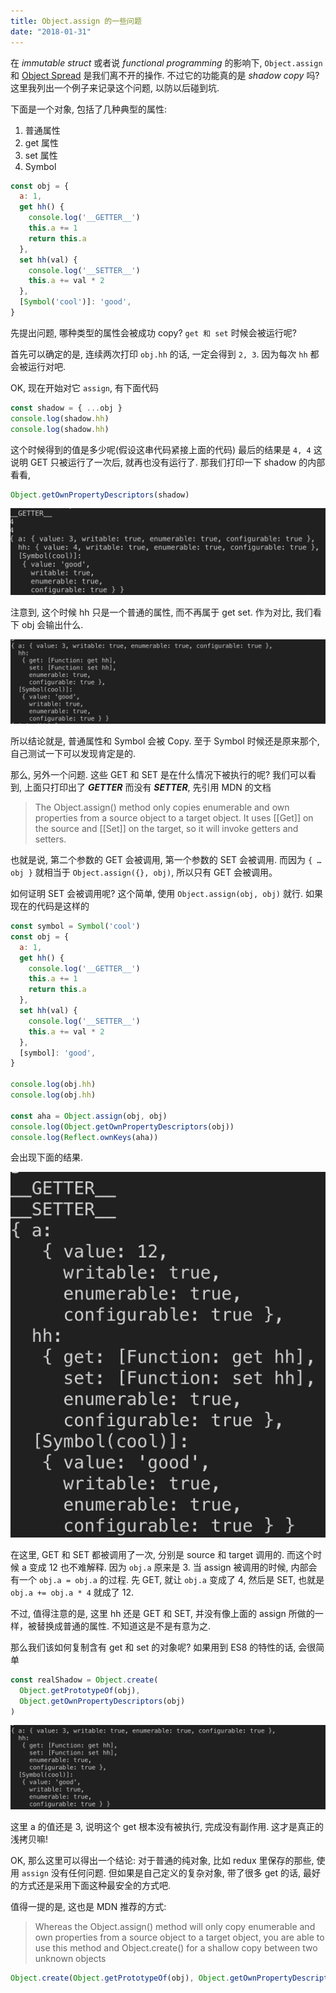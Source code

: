 ```yaml
---
title: Object.assign 的一些问题
date: "2018-01-31"
---
```


在 _immutable struct_ 或者说 _functional programming_ 的影响下, `Object.assign` 和 [Object Spread](https://github.com/tc39/proposal-object-rest-spread) 是我们离不开的操作. 不过它的功能真的是 _shadow copy_ 吗? 这里我列出一个例子来记录这个问题, 以防以后碰到坑.

下面是一个对象, 包括了几种典型的属性:

1.  普通属性
2.  get 属性
3.  set 属性
4.  Symbol

```js
const obj = {
  a: 1,
  get hh() {
    console.log('__GETTER__')
    this.a += 1
    return this.a
  },
  set hh(val) {
    console.log('__SETTER__')
    this.a += val * 2
  },
  [Symbol('cool')]: 'good',
}
```

先提出问题, 哪种类型的属性会被成功 copy? `get 和 set` 时候会被运行呢?

首先可以确定的是, 连续两次打印 `obj.hh` 的话, 一定会得到 `2, 3`. 因为每次 `hh` 都会被运行对吧.

OK, 现在开始对它 `assign`, 有下面代码

```js
const shadow = { ...obj }
console.log(shadow.hh)
console.log(shadow.hh)
```

这个时候得到的值是多少呢(假设这串代码紧接上面的代码)
最后的结果是 `4, 4`
这说明 GET 只被运行了一次后, 就再也没有运行了.
那我们打印一下 shadow 的内部看看,

```js
Object.getOwnPropertyDescriptors(shadow)
```

![](./pics/06FE5C2C-8A1B-45EE-B45D-D3DB0774F9FA.png)

注意到, 这个时候 hh 只是一个普通的属性, 而不再属于 get set. 作为对比, 我们看下 obj 会输出什么.

![](./pics/336C40D7-A962-48C0-B485-B81EDD28B4EA.png)

所以结论就是, 普通属性和 Symbol 会被 Copy. 至于 Symbol 时候还是原来那个, 自己测试一下可以发现肯定是的.

那么, 另外一个问题. 这些 GET 和 SET 是在什么情况下被执行的呢? 我们可以看到, 上面只打印出了 **_GETTER_** 而没有 **_SETTER_**, 先引用 MDN 的文档

> The Object.assign() method only copies enumerable and own properties from a source object to a target object. It uses [[Get]] on the source and [[Set]] on the target, so it will invoke getters and setters.

也就是说, 第二个参数的 GET 会被调用, 第一个参数的 SET 会被调用. 而因为 `{ …obj }` 就相当于 `Object.assign({}, obj)`, 所以只有 GET 会被调用。

如何证明 SET 会被调用呢? 这个简单, 使用 `Object.assign(obj, obj)` 就行.
如果现在的代码是这样的

```js
const symbol = Symbol('cool')
const obj = {
  a: 1,
  get hh() {
    console.log('__GETTER__')
    this.a += 1
    return this.a
  },
  set hh(val) {
    console.log('__SETTER__')
    this.a += val * 2
  },
  [symbol]: 'good',
}

console.log(obj.hh)
console.log(obj.hh)

const aha = Object.assign(obj, obj)
console.log(Object.getOwnPropertyDescriptors(obj))
console.log(Reflect.ownKeys(aha))
```

会出现下面的结果.

![](./pics/7F67AD27-E0D9-42B7-AB4C-D67D9A4C7241.png)

在这里, GET 和 SET 都被调用了一次, 分别是 source 和 target 调用的. 而这个时候 a 变成 12 也不难解释.
因为 `obj.a` 原来是 3. 当 assign 被调用的时候, 内部会有一个 `obj.a = obj.a` 的过程. 先 GET, 就让 `obj.a` 变成了 4, 然后是 SET, 也就是 `obj.a += obj.a * 4` 就成了 12.

不过, 值得注意的是, 这里 hh 还是 GET 和 SET, 并没有像上面的 assign 所做的一样，被替换成普通的属性.
不知道这是不是有意为之.

那么我们该如何复制含有 get 和 set 的对象呢? 如果用到 ES8 的特性的话, 会很简单

```js
const realShadow = Object.create(
  Object.getPrototypeOf(obj),
  Object.getOwnPropertyDescriptors(obj)
)
```

![](./pics/1A25BA7A-053A-42D7-91AB-2184F28CFAA5.png)

这里 a 的值还是 3, 说明这个 get 根本没有被执行, 完成没有副作用. 这才是真正的浅拷贝嘛!

OK, 那么这里可以得出一个结论: 对于普通的纯对象, 比如 redux 里保存的那些, 使用 `assign` 没有任何问题. 但如果是自己定义的复杂对象, 带了很多 get 的话, 最好的方式还是采用下面这种最安全的方式吧.

值得一提的是, 这也是 MDN 推荐的方式:

> Whereas the Object.assign() method will only copy enumerable and own properties from a source object to a target object, you are able to use this method and Object.create() for a shallow copy between two unknown objects

```js
Object.create(Object.getPrototypeOf(obj), Object.getOwnPropertyDescriptors(obj))
```
